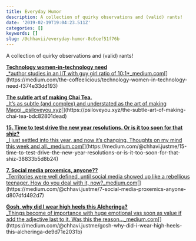 ```yaml
---
title: Everyday Humor
description: A collection of quirky observations and (valid) rants!
date: '2019-02-19T19:04:23.511Z'
categories: []
keywords: []
slug: /@chhavii/everyday-humor-8c6cef51f76b
---
```


A collection of quirky observations and (valid) rants!

[**Technology women-in-technology need**  
_\*author studies in an IIT with guy girl ratio of 10:1\*_medium.com](https://medium.com/the-coffeelicious/technology-women-in-technology-need-f374e33dd193 "https://medium.com/the-coffeelicious/technology-women-in-technology-need-f374e33dd193")[](https://medium.com/the-coffeelicious/technology-women-in-technology-need-f374e33dd193)

[**The subtle art of making Chai Tea.**  
_It’s as subtle (and complex) and understated as the art of making Maggi._psiloveyou.xyz](https://psiloveyou.xyz/the-subtle-art-of-making-chai-tea-bdc82801dead "https://psiloveyou.xyz/the-subtle-art-of-making-chai-tea-bdc82801dead")[](https://psiloveyou.xyz/the-subtle-art-of-making-chai-tea-bdc82801dead)

[**15\. Time to test drive the new year resolutions. Or is it too soon for that shiz?**  
_I just settled into this year, and now it’s changing. Thoughts on my mind this week and all._medium.com](https://medium.com/@chhavi.justme/15-time-to-test-drive-the-new-year-resolutions-or-is-it-too-soon-for-that-shiz-38833b5d8b24 "https://medium.com/@chhavi.justme/15-time-to-test-drive-the-new-year-resolutions-or-is-it-too-soon-for-that-shiz-38833b5d8b24")[](https://medium.com/@chhavi.justme/15-time-to-test-drive-the-new-year-resolutions-or-is-it-too-soon-for-that-shiz-38833b5d8b24)

[**7\. Social media proxemics, anyone??**  
_Territories were well defined, until social media showed up like a rebellious teenager. How do you deal with it, now?_medium.com](https://medium.com/@chhavi.justme/7-social-media-proxemics-anyone-d807dfd492d7 "https://medium.com/@chhavi.justme/7-social-media-proxemics-anyone-d807dfd492d7")[](https://medium.com/@chhavi.justme/7-social-media-proxemics-anyone-d807dfd492d7)

[**Gosh, why did I wear high heels this Alcheringa?**  
_Things become of importance with huge emotional vas soon as value if add the adjective last to it. Was this the reason…_medium.com](https://medium.com/@chhavi.justme/gosh-why-did-i-wear-high-heels-this-alcheringa-de9d71e2031b "https://medium.com/@chhavi.justme/gosh-why-did-i-wear-high-heels-this-alcheringa-de9d71e2031b")[](https://medium.com/@chhavi.justme/gosh-why-did-i-wear-high-heels-this-alcheringa-de9d71e2031b)